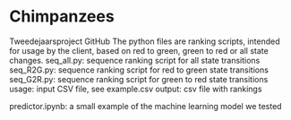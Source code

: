 # Chimpanzees
 Tweedejaarsproject GitHub
The python files are ranking scripts, intended for usage by the client,
based on red to green, green to red or all state changes.
seq_all.py: sequence ranking script for all state transitions
seq_R2G.py: sequence ranking script for red to green state transitions
seq_G2R.py: sequence ranking script for green to red state transitions
usage: input CSV file, see example.csv
output: csv file with rankings

predictor.ipynb: a small example of the machine learning model we tested

